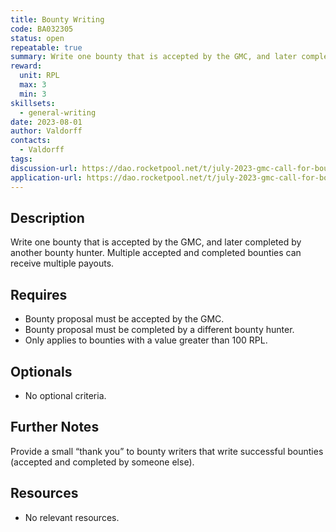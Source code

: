 ```yaml
---
title: Bounty Writing
code: BA032305
status: open
repeatable: true
summary: Write one bounty that is accepted by the GMC, and later completed by another bounty hunter.
reward:
  unit: RPL
  max: 3
  min: 3
skillsets:
  - general-writing
date: 2023-08-01
author: Valdorff
contacts:
  - Valdorff
tags: 
discussion-url: https://dao.rocketpool.net/t/july-2023-gmc-call-for-bounty-applications-deadline-is-july-15th/1936/7
application-url: https://dao.rocketpool.net/t/july-2023-gmc-call-for-bounty-applications-deadline-is-july-15th/1936/7
---
```


## Description

Write one bounty that is accepted by the GMC, and later completed by another bounty hunter. Multiple accepted and completed bounties can receive multiple payouts. 

## Requires
* Bounty proposal must be accepted by the GMC.
* Bounty proposal must be completed by a different bounty hunter.
* Only applies to bounties with a value greater than 100 RPL.

## Optionals
* No optional criteria.

## Further Notes
Provide a small “thank you” to bounty writers that write successful bounties (accepted and completed by someone else).

## Resources
* No relevant resources.